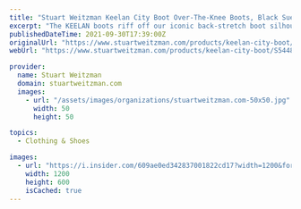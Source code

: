 ```yaml
---
title: "Stuart Weitzman Keelan City Boot Over-The-Knee Boots, Black Suede, Size: 5 Extra Wide"
excerpt: "The KEELAN boots riff off our iconic back-stretch boot silhouette featuring a just-over-the-knee construction with a micro stretch back shaft. They are set on a 25-mm block heel that offers height while remaining extra-comfortable and finished with a subtle SW logo hardware detail on the front shaft. | Stuart Weitzman Keelan City Boot Over-The-Knee Boots, Black Suede, Size: 5 Extra Wide"
publishedDateTime: 2021-09-30T17:39:00Z
originalUrl: "https://www.stuartweitzman.com/products/keelan-city-boot/S5448-BLK.html?msclkid=e742c4bb21a911ec91b5381dde08796e"
webUrl: "https://www.stuartweitzman.com/products/keelan-city-boot/S5448-BLK.html?msclkid=e742c4bb21a911ec91b5381dde08796e"

provider:
  name: Stuart Weitzman
  domain: stuartweitzman.com
  images:
    - url: "/assets/images/organizations/stuartweitzman.com-50x50.jpg"
      width: 50
      height: 50

topics:
  - Clothing & Shoes

images:
  - url: "https://i.insider.com/609ae0ed342837001822cd17?width=1200&format=jpeg"
    width: 1200
    height: 600
    isCached: true
---
```


